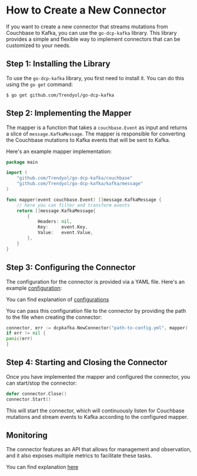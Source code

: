 # How to Create a New Connector

If you want to create a new connector that streams mutations from Couchbase to Kafka, you can use the `go-dcp-kafka` library. 
This library provides a simple and flexible way to implement connectors that can be customized to your needs.

## Step 1: Installing the Library

To use the `go-dcp-kafka` library, you first need to install it. You can do this using the `go get` command:

```
$ go get github.com/Trendyol/go-dcp-kafka

```

## Step 2: Implementing the Mapper

The mapper is a function that takes a `couchbase.Event` as input and returns a slice of `message.KafkaMessage`. 
The mapper is responsible for converting the Couchbase mutations to Kafka events that will be sent to Kafka.

Here's an example mapper implementation:

```go
package main

import (
	"github.com/Trendyol/go-dcp-kafka/couchbase"
	"github.com/Trendyol/go-dcp-kafka/kafka/message"
)

func mapper(event couchbase.Event) []message.KafkaMessage {
	// here you can filter and transform events
	return []message.KafkaMessage{
		{
			Headers: nil,
			Key:     event.Key,
			Value:   event.Value,
		},
	}
}
```

## Step 3: Configuring the Connector

The configuration for the connector is provided via a YAML file. Here's an example [configuration](https://github.com/Trendyol/go-dcp-kafka/blob/master/example/config.yml):

You can find explanation of [configurations](https://github.com/Trendyol/go-dcp#configuration)

You can pass this configuration file to the connector by providing the path to the file when creating the connector:
```go
connector, err := dcpkafka.NewConnector("path-to-config.yml", mapper)
if err != nil {
panic(err)
}
```

## Step 4: Starting and Closing the Connector

Once you have implemented the mapper and configured the connector, you can start/stop the connector:

```go
defer connector.Close()
connector.Start()
```

This will start the connector, which will continuously listen for Couchbase mutations and stream events to Kafka according to the configured mapper.

## Monitoring

The connector features an API that allows for management and observation, and it also exposes multiple metrics to facilitate these tasks.

You can find explanation [here](https://github.com/Trendyol/go-dcp#monitoring)